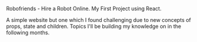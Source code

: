 Robofriends - Hire a Robot Online. My First Project using React.

A simple website but one which I found challenging due to new concepts of props, state and children. Topics I'll be building my knowledge on in the following months.
